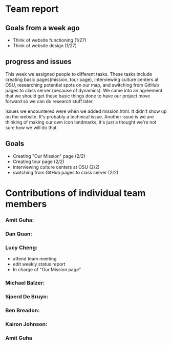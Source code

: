 # Team report

## Goals from a week ago 
- Think of website functioning (1/27)
- Think of website design (1/27)
  

## progress and issues
This week we assigned people to different tasks. These tasks include creating basic pages(mission, tour page), 
interviewing culture centers at OSU, researching potential spots on our map, and switching from GitHub pages 
to class server (because of dynamics). We came into an agreement that we should get these basic things done to have 
our project move forward so we can do research stuff later. 


Issues we encountered were when we added mission.html. It didn't show up on the website. It's probably
a technical issue. Another issue is we are thinking of making our own icon landmarks, it's just a thought
we're not sure how we will do that. 

## Goals
- Creating "Our Mission" page (2/2)
- Creating tour page (2/2)
- interviewing culture centers at OSU (2/2)
- switching from GitHub pages to class server (2/2)


# Contributions of individual team members

### Amit Guha:

### Dan Quan:


### Lucy Cheng:
- attend team meeting
- edit weekly status report
- In charge of "Our Mission page"

### Michael Balzer:


### Sjoerd De Bruyn:


### Ben Breadon:

### Kairon Johnson:

### Amit Guha
